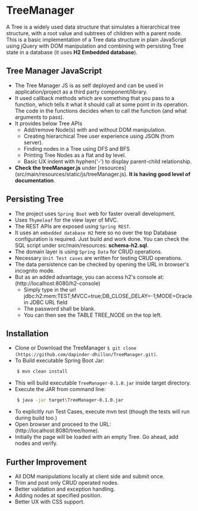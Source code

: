 # TreeManager
A Tree is a widely used data structure that simulates a hierarchical tree structure, with a root value and subtrees of children with a parent node.
This is a basic implementation of a Tree data structure in plain JavaScript using jQuery with DOM manipulation and combining with persisting Tree state in a database (it uses **H2 Embedded database**).

## Tree Manager JavaScript
- The Tree Manager JS is as self deployed and can be used in application/project as a third party component/library.
- It used callback methods which are something that you pass to a function, which tells it what it should call at some point in its operation. The code in the functions decides when to call the function (and what arguments to pass).
- It provides below Tree APIs
    - Add/remove Node(s) with and without DOM manipulation.
    - Creating hierarchical Tree user experience using JSON (from server).
    - Finding nodes in a Tree using DFS and BFS
    - Printing Tree Nodes as a flat and by level.
    - Basic UX indent with hyphen('-') to display parent-child relationship. 
- **Check the treeManager.js** under [resources] (src/main/resources/static/js/treeManager.js). **It is having good level of documentation**.


## Persisting Tree
- The project uses `Spring Boot` web for faster overall development.
- Uses `Thymeleaf` for the view layer of MVC.
- The REST APIs are exposed using `Spring REST`.
- It uses an `embedded database H2` here so no over the top Database configuration is required. Just build and work done. You can check the SQL script under src/main/resources: **schema-h2.sql**.
- The domain layer is using `Spring Data` for CRUD operations.
- Necessary `Unit Test cases` are written for testing CRUD operations.
- The data persistence can be checked by opening the URL in browser's incognito mode.
- But as an added advantage, you can access h2's console at: (http://localhost:8080/h2-console)
    - Simply type in the url jdbc:h2:mem:TEST;MVCC=true;DB_CLOSE_DELAY=-1;MODE=Oracle in JDBC URL field
    - The password shall be blank.
    - You can then see the TABLE TREE_NODE on the top left.


## Installation
- Clone or Download the TreeManager `$ git clone (https://github.com/dapinder-dhillon/TreeManager.git)`.
- To Build executable Spring Boot Jar:
```bash
    $ mvn clean install
```
- This will build executable `TreeManager-0.1.0.jar` inside target directory.
- Execute the JAR from command line:
```bash
    $ java -jar target\TreeManager-0.1.0.jar 
```
- To explicitly run Test Cases, execute mvn test (though the tests will run during build too.)
- Open browser and proceed to the URL: (http://localhost:8080/tree/home).
- Initially the page will be loaded with an empty Tree. Go ahead, add nodes and verify.

## Further Improvement
- All DOM manipulations locally at client side and submit once.
- Trim and post only CRUD operated nodes.
- Better validation and exception handling.
- Adding nodes at specified position.
- Better UX with CSS support.
